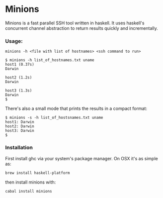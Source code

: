 # Minions

Minions is a fast parallel SSH tool written in haskell. It uses haskell's
concurrent channel abstraction to return results quickly and incrementally.

### Usage:

```minions -h <file with list of hostnames> <ssh command to run>```

```shell
$ minions -h list_of_hostnames.txt uname
host1 (0.37s)
Darwin

host2 (1.2s)
Darwin

host3 (1.3s)
Darwin
$
```

There's also a small mode that prints the results in a compact format:

```shell
$ minions -s -h list_of_hostsnames.txt uname
host1: Darwin
host2: Darwin
host3: Darwin
$
```

### Installation

First install ghc via your system's package manager. On OSX it's as simple as:

```brew install haskell-platform```

then install minions with:

```cabal install minions```
